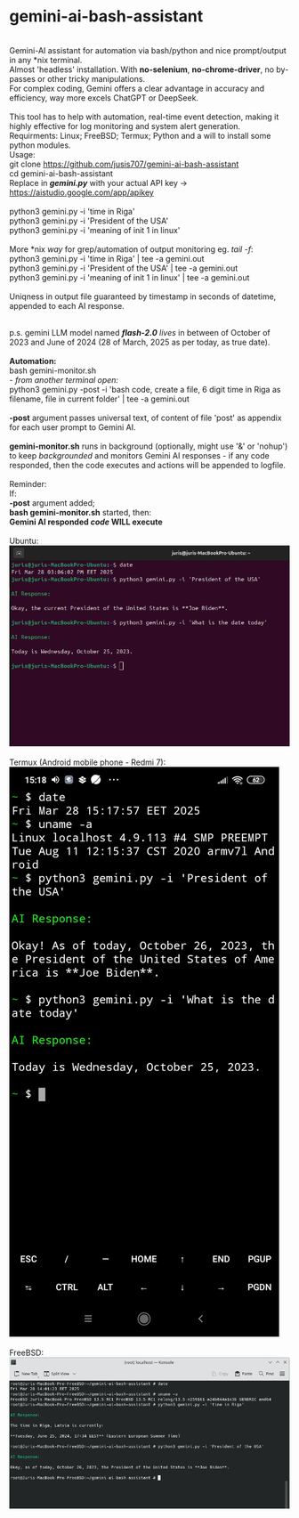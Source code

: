 # gemini-ai-bash-assistant
<br> Gemini-AI assistant for automation via bash/python and nice prompt/output in any *nix terminal.
<br>Almost 'headless' installation. With <b>no-selenium</b>, <b>no-chrome-driver</b>, no by-passes or other tricky manipulations.
<br> For complex coding, Gemini offers a clear advantage in accuracy and efficiency, way more excels ChatGPT or DeepSeek.
<br>
<br>This tool has to help with automation, real-time event detection, making it highly effective for log monitoring and system alert generation.
<br>  Requirments:
    Linux;
    FreeBSD;
    Termux;
    Python
    and
    a will to install some python modules.
<br>Usage:
<br>git clone https://github.com/jusis707/gemini-ai-bash-assistant
<br>cd gemini-ai-bash-assistant
<br> Replace in <b><i>gemini.py</i></b> with your actual API key -> https://aistudio.google.com/app/apikey
<br>
<br>python3 gemini.py -i 'time in Riga'
<br>python3 gemini.py -i 'President of the USA'
<br>python3 gemini.py -i 'meaning of init 1 in linux'
<br>
<br> More *nix <i>way</i> for grep/automation of output monitoring eg. <i>tail -f</i>:
<br>python3 gemini.py -i 'time in Riga' | tee -a gemini.out
<br>python3 gemini.py -i 'President of the USA' | tee -a gemini.out
<br>python3 gemini.py -i 'meaning of init 1 in linux' | tee -a gemini.out
<br>
<br>Uniqness in output file guaranteed by timestamp in seconds of datetime, appended to each AI response.
<br>

<br>p.s. gemini LLM model named <i><b>flash-2.0</b></i> <i>lives</i> in between of October of 2023 and June of 2024 (28 of March, 2025 as per today, as true date).
<br>
<br><b>Automation:</b>
<br>bash gemini-monitor.sh
<br><i> - from another terminal open:</i>
<br>python3 gemini.py -post -i 'bash code, create a file, 6 digit time in Riga as filename, file in current folder' | tee -a gemini.out
<br>
<br><b>-post</b> argument passes universal text, of content of file 'post' as appendix for each user prompt to Gemini AI.
<br>
<br><b>gemini-monitor.sh</b> runs in background (optionally, might use '&' or 'nohup') to keep <i>backgrounded</i> and monitors Gemini AI responses - if any code responded, then the code executes and actions will be appended to logfile.
<br>
<br>Reminder:
<br>  If:
<br>  <b>-post</b> argument added;
<br>  <b>bash gemini-monitor.sh</b> started, then:
<br>  <b>Gemini AI responded <i>code</i> WILL execute</b>
<br>
<br>Ubuntu:
<br>![screenshot](1.png)
<br>
<br> Termux (Android mobile phone - Redmi 7):
<br>![screenshot](2.jpg)
<br>
<br> FreeBSD:
<br>![screenshot](3.png)
